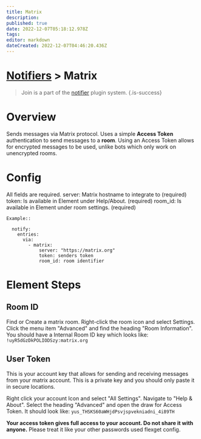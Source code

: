 ```yaml
---
title: Matrix
description: 
published: true
date: 2022-12-07T05:18:12.978Z
tags: 
editor: markdown
dateCreated: 2022-12-07T04:46:20.436Z
---
```


# [Notifiers](/Plugins/Notifiers) > Matrix
> Join is a part of the [notifier](/Plugins/Notifiers) plugin system.
{.is-success}

# Overview
Sends messages via Matrix protocol.  Uses a simple **Access Token** authentication to send messages to a **room**.  Using an Access Token allows for encrypted messages to be used, unlike bots which only work on unencrypted rooms.

# Config
All fields are required.
    server: Matrix hostname to integrate to (required)
    token: Is available in Element under Help/About. (required)
    room_id: Is available in Element under room settings. (required)

    Example::

      notify:
        entries:
          via:
            - matrix:
                server: "https://matrix.org"
                token: senders token
                room_id: room identifier

# Element Steps
## Room ID
Find or Create a matrix room.  Right-click the room icon and select Settings.  Click the menu item "Advanced" and find the heading "Room Information".  You should have a Internal Room ID key which looks like: 
`!uyR5dGzDkPOLIODSzy:matrix.org`

## User Token
This is your account key that allows for sending and receiving messages from your matrix account.  This is a private key and you should only paste it in secure locations.

Right click your account Icon and select "All Settings".  Navigate to "Help & About".  Select the heading "Advanced" and open the draw for Access Token.  It should look like:
`yus_THSKS60aWHjdPsvjspvekniadni_4i89TH`

**Your access token gives full access to your account. Do not share it with anyone.**  Please treat it like your other passwords used flexget config.